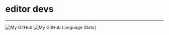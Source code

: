 # editor devs 
___
![My GitHub](https://github-readme-stats.vercel.app/api/?username=dev-suwonza123&count_private=true&theme=tokyonight&showicons=true)
![My GitHub Language Stats](https://github-readme-stats.vercel.app/api/top-langs/?username=dev-suwonza123&langs_count=5&theme=tokyonight)]  
<br></br>
